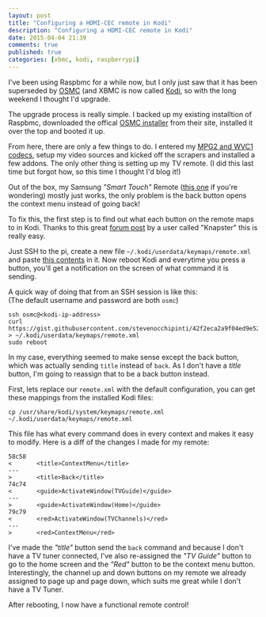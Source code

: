 ```yaml
---
layout: post
title: "Configuring a HDMI-CEC remote in Kodi"
description: "Configuring a HDMI-CEC remote in Kodi"
date: 2015-04-04 21:39
comments: true
published: true
categories: [xbmc, kodi, raspberrypi]
---
```


I've been using Raspbmc for a while now, but I only just saw that it has been
superseded by [OSMC](https://osmc.tv/) (and XBMC is now called [Kodi](http://kodi.tv/),
so with the long weekend I thought I'd upgrade.

The upgrade process is really simple. I backed up my existing installtion of
Raspbmc, downloaded the offical [OSMC installer](https://osmc.tv/download/)
from their site, installed it over the top and booted it up.

From here, there are only a few things to do. I entered my [MPG2 and WVC1 codecs](https://osmc.tv/help/wiki/pi-buycodec),
setup my video sources and kicked off the scrapers and installed a few addons.
The only other thing is setting up my TV remote.
(I did this last time but forgot how, so this time I thought I'd blog it!)

Out of the box, my Samsung _"Smart Touch"_ Remote ([this one](https://osmc.tv/help/wiki/pi-buycodec)
if you're wondering) mostly just works, the only problem is the back button
opens the context menu instead of going back!

To fix this, the first step is to find out what each button on the remote maps
to in Kodi. Thanks to this great [forum post](http://forum.kodi.tv/showthread.php?tid=139145&pid=1285390#pid1285390)
by a user called "Knapster" this is really easy.

Just SSH to the pi, create a new file `~/.kodi/userdata/keymaps/remote.xml` and
paste [this contents](https://gist.github.com/stevenocchipinti/42f2eca2a9f04ed9e52f)
in it. Now reboot Kodi and everytime you press a button, you'll get a
notification on the screen of what command it is sending.

A quick way of doing that from an SSH session is like this:  
(The default username and password are both `osmc`)

```
ssh osmc@<kodi-ip-address>
curl https://gist.githubusercontent.com/stevenocchipinti/42f2eca2a9f04ed9e52f/raw/remote.xml > ~/.kodi/userdata/keymaps/remote.xml
sudo reboot
```

In my case, everything seemed to make sense except the back button, which was
actually sending `title` instead of `back`. As I don't have a _title_ button,
I'm going to reassign that to be a back button instead.

First, lets replace our `remote.xml` with the default configuration, you can get
these mappings from the installed Kodi files:

```
cp /usr/share/kodi/system/keymaps/remote.xml ~/.kodi/userdata/keymaps/remote.xml
```

This file has what every command does in every context and makes it easy to
modify. Here is a diff of the changes I made for my remote:

```
58c58
<       <title>ContextMenu</title>
---
>       <title>Back</title>
74c74
<       <guide>ActivateWindow(TVGuide)</guide>
---
>       <guide>ActivateWindow(Home)</guide>
79c79
<       <red>ActivateWindow(TVChannels)</red>
---
>       <red>ContextMenu</red>
```

I've made the _"title"_ button send the `back` command and because I don't have
a TV tuner connected, I've also re-assigned the _"TV Guide"_ button to go to the
home screen and the _"Red"_ button to be the context menu button.  
Interestingly, the channel up and down buttons on my remote we already assigned
to page up and page down, which suits me great while I don't have a TV Tuner.

After rebooting, I now have a functional remote control!
